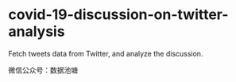 # covid-19-discussion-on-twitter-analysis
Fetch tweets data from Twitter, and analyze the discussion.

微信公众号：数据池塘
